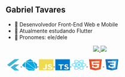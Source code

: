 ## Gabriel Tavares

- 🎈 Desenvolvedor Front-End Web e Mobile
- 🎃 Atualmente estudando Flutter
- 🎩 Pronomes: ele/dele

<div align="center">
  <a href="https://github.com/gbtb16">
  <img height="180em" src="https://github-readme-stats.vercel.app/api?username=gbtb16&show_icons=true&theme=midnight-purple&include_all_commits=true&count_private=true"/>
  <img height="180em" src="https://github-readme-stats.vercel.app/api/top-langs/?username=gbtb16&layout=compact&langs_count=7&theme=midnight-purple"/>
</div>
  
<div style="display: inline_block"><br>
  <img align="center" alt="GB-Flutter" height="30" width="40" src="https://raw.githubusercontent.com/devicons/devicon/master/icons/flutter/flutter-plain.svg">
  <img align="center" alt="GB-Js" height="30" width="40" src="https://raw.githubusercontent.com/devicons/devicon/master/icons/dart/dart-plain.svg">
  <img align="center" alt="GB-Js" height="30" width="40" src="https://raw.githubusercontent.com/devicons/devicon/master/icons/javascript/javascript-plain.svg">
  <img align="center" alt="GB-Ts" height="30" width="40" src="https://raw.githubusercontent.com/devicons/devicon/master/icons/typescript/typescript-plain.svg">
  <img align="center" alt="GB-React" height="30" width="40" src="https://raw.githubusercontent.com/devicons/devicon/master/icons/react/react-original.svg">
  <img align="center" alt="GB-HTML" height="30" width="40" src="https://raw.githubusercontent.com/devicons/devicon/master/icons/html5/html5-original.svg">
  <img align="center" alt="GB-CSS" height="30" width="40" src="https://raw.githubusercontent.com/devicons/devicon/master/icons/css3/css3-original.svg">
</div>
